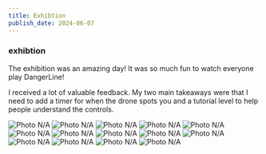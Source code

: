 ```yaml
---
title: Exhibtion
publish_date: 2024-06-07
---
```



### exhibtion ###

The exhibition was an amazing day! It was so much fun to watch everyone play DangerLine!

I received a lot of valuable feedback. My two main takeaways were that I need to add a timer for when the drone spots you and a tutorial level to help people understand the controls.

![Photo N/A](./img/1.jpg)
![Photo N/A](./img/3.jpg)
![Photo N/A](./img/4.jpg)
![Photo N/A](./img/5.jpg)
![Photo N/A](./img/6.jpg)
![Photo N/A](./img/8.jpg)
![Photo N/A](./img/9.jpg)
![Photo N/A](./img/11.jpg)
![Photo N/A](./img/12.jpg)
![Photo N/A](./img/14.jpg)
![Photo N/A](./img/15.jpg)
![Photo N/A](./img/16.jpg)
![Photo N/A](./img/17.jpg)
![Photo N/A](./img/20.png)




